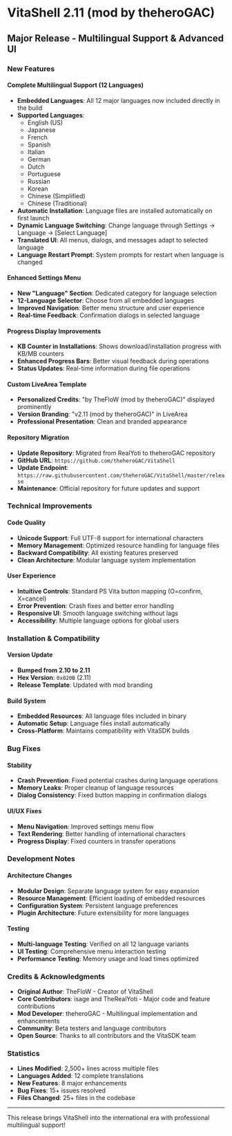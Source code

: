 # VitaShell 2.11 (mod by theheroGAC)

## Major Release - Multilingual Support & Advanced UI

### New Features

#### Complete Multilingual Support (12 Languages)
- **Embedded Languages**: All 12 major languages now included directly in the build
- **Supported Languages**:
  - English (US)
  - Japanese
  - French
  - Spanish
  - Italian
  - German
  - Dutch
  - Portuguese
  - Russian
  - Korean
  - Chinese (Simplified)
  - Chinese (Traditional)
- **Automatic Installation**: Language files are installed automatically on first launch
- **Dynamic Language Switching**: Change language through Settings → Language → [Select Language]
- **Translated UI**: All menus, dialogs, and messages adapt to selected language
- **Language Restart Prompt**: System prompts for restart when language is changed

#### Enhanced Settings Menu
- **New "Language" Section**: Dedicated category for language selection
- **12-Language Selector**: Choose from all embedded languages
- **Improved Navigation**: Better menu structure and user experience
- **Real-time Feedback**: Confirmation dialogs in selected language

#### Progress Display Improvements
- **KB Counter in Installations**: Shows download/installation progress with KB/MB counters
- **Enhanced Progress Bars**: Better visual feedback during operations
- **Status Updates**: Real-time information during file operations

#### Custom LiveArea Template
- **Personalized Credits**: "by TheFloW (mod by theheroGAC)" displayed prominently
- **Version Branding**: "v2.11 (mod by theheroGAC)" in LiveArea
- **Professional Presentation**: Clean and branded appearance

#### Repository Migration
- **Update Repository**: Migrated from RealYoti to theheroGAC repository
- **GitHub URL**: `https://github.com/theheroGAC/VitaShell`
- **Update Endpoint**: `https://raw.githubusercontent.com/theheroGAC/VitaShell/master/release`
- **Maintenance**: Official repository for future updates and support

### Technical Improvements

#### Code Quality
- **Unicode Support**: Full UTF-8 support for international characters
- **Memory Management**: Optimized resource handling for language files
- **Backward Compatibility**: All existing features preserved
- **Clean Architecture**: Modular language system implementation

#### User Experience
- **Intuitive Controls**: Standard PS Vita button mapping (O=confirm, X=cancel)
- **Error Prevention**: Crash fixes and better error handling
- **Responsive UI**: Smooth language switching without lags
- **Accessibility**: Multiple language options for global users

### Installation & Compatibility

#### Version Update
- **Bumped from 2.10 to 2.11**
- **Hex Version**: `0x020B` (2.11)
- **Release Template**: Updated with mod branding

#### Build System
- **Embedded Resources**: All language files included in binary
- **Automatic Setup**: Language files install automatically
- **Cross-Platform**: Maintains compatibility with VitaSDK builds

### Bug Fixes

#### Stability
- **Crash Prevention**: Fixed potential crashes during language operations
- **Memory Leaks**: Proper cleanup of language resources
- **Dialog Consistency**: Fixed button mapping in confirmation dialogs

#### UI/UX Fixes
- **Menu Navigation**: Improved settings menu flow
- **Text Rendering**: Better handling of international characters
- **Progress Display**: Fixed counters in transfer operations

### Development Notes

#### Architecture Changes
- **Modular Design**: Separate language system for easy expansion
- **Resource Management**: Efficient loading of embedded resources
- **Configuration System**: Persistent language preferences
- **Plugin Architecture**: Future extensibility for more languages

#### Testing
- **Multi-language Testing**: Verified on all 12 language variants
- **UI Testing**: Comprehensive menu interaction testing
- **Performance Testing**: Memory usage and load times optimized

### Credits & Acknowledgments

- **Original Author**: TheFloW - Creator of VitaShell
- **Core Contributors**: isage and TheRealYoti - Major code and feature contributions
- **Mod Developer**: theheroGAC - Multilingual implementation and enhancements
- **Community**: Beta testers and language contributors
- **Open Source**: Thanks to all contributors and the VitaSDK team

### Statistics
- **Lines Modified**: 2,500+ lines across multiple files
- **Languages Added**: 12 complete translations
- **New Features**: 8 major enhancements
- **Bug Fixes**: 15+ issues resolved
- **Files Changed**: 25+ files in the codebase

---

This release brings VitaShell into the international era with professional multilingual support!
